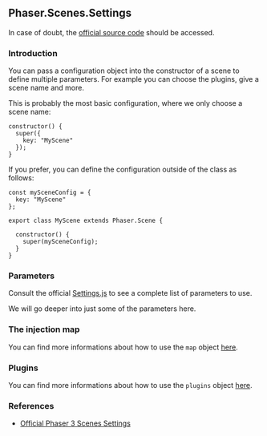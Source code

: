 ## Phaser.Scenes.Settings

In case of doubt, the [official source code](https://github.com/photonstorm/phaser) should be accessed.

### Introduction

You can pass a configuration object into the constructor of a scene to define
multiple parameters. For example you can choose the plugins, give a scene name
and more.

This is probably the most basic configuration, where we only choose a scene name:

```
constructor() {
  super({
    key: "MyScene"
  });
}
```

If you prefer, you can define the configuration outside of the class as follows:

```
const mySceneConfig = {
  key: "MyScene"
};

export class MyScene extends Phaser.Scene {

  constructor() {
    super(mySceneConfig);
  }
}
```

### Parameters

Consult the official [Settings.js](https://github.com/photonstorm/phaser/blob/master/src/scene/Settings.js)
to see a complete list of parameters to use.

We will go deeper into just some of the parameters here.

### The injection map

You can find more informations about how to use the `map` object [here](https://github.com/digitsensitive/phaser3-typescript/blob/master/cheatsheets/data/systems.md).

### Plugins

You can find more informations about how to use the `plugins` object [here](https://github.com/digitsensitive/phaser3-typescript/blob/master/cheatsheets/data/systems.md).

### References

- [Official Phaser 3 Scenes Settings](https://github.com/photonstorm/phaser/blob/master/src/scene/Settings.js)

